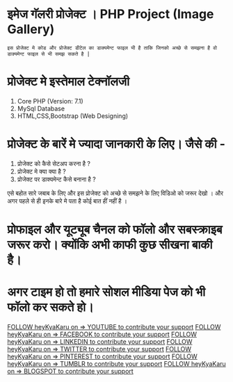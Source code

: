 # इमेज गॅलरी प्रोजेक्ट । PHP Project (Image Gallery)

    इस प्रोजेक्ट मे कोड और प्रोजेक्ट डीटेल का डाक्यमेन्ट फाइल भी है ताकि जिनको अच्छे से समझना है वो डाक्यमेन्ट फाइल से भी समझ सकते है |

# प्रोजेक्ट मे इस्तेमाल टेक्नॉलजी 

1. Core PHP (Version: 7.1)
2. MySql Database
3. HTML,CSS,Bootstrap (Web Designing)

# प्रोजेक्ट के बारें मे ज्यादा जानकारी के लिए। जैसे की  -

1. प्रोजेक्ट को कैसे सेटअप करना है ?
2. प्रोजेक्ट मे क्या क्या है ?
3. प्रोजेक्ट पर डाक्यमेन्ट कैसे बनाना है ?

एसे बहोत सारे जबाब के लिए और इस प्रोजेक्ट को अच्छे से समझने के लिए विडिओ को जरूर देखो । 
और अगर पहले से ही इनके बारे मे पता है कोई बात हीं नहीं है । 

# प्रोफाइल और यूट्यूब चैनल को फॉलो और सबस्क्राइब जरूर करो। क्योंकि अभी काफी कुछ सीखना बाकी है। 

# अगर टाइम हो तो हमारे सोशल मीडिया पेज को भी फॉलो कर सकते हो। 

[FOLLOW heyKyaKaru on => YOUTUBE to contribute your support](https://www.youtube.com/channel/UCphs2JfmIClR62wbyf76HDg/featured?view_as=subscriber)
[FOLLOW heyKyaKaru on => FACEBOOK to contribute your support](https://www.facebook.com/heykyakaru/)
[FOLLOW heyKyaKaru on => LINKEDIN to contribute your support](https://www.linkedin.com/in/heykyakaru/)
[FOLLOW heyKyaKaru on => TWITTER to contribute your support](https://twitter.com/heykyakaru)
[FOLLOW heyKyaKaru on => PINTEREST to contribute your support](https://in.pinterest.com/heykyakaru/)
[FOLLOW heyKyaKaru on => TUMBLR to contribute your support](https://www.tumblr.com/settings/blog/heykyakaru)
[FOLLOW heyKyaKaru on => BLOGSPOT to contribute your support](https://heykyakaru.blogspot.com/)


